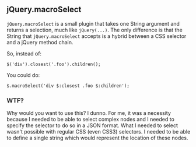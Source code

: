 ## jQuery.macroSelect

`jQuery.macroSelect` is a small plugin that takes one String argument and returns a selection, much like `jQuery(...)`. The only difference is that the String that `jQuery.macroSelect` accepts is a hybrid between a CSS selector and a jQuery method chain.

So, instead of:

    $('div').closest('.foo').children();

You could do:

    $.macroSelect('div $:closest .foo $:children');

### WTF?

Why would you want to use this? I dunno. For me, it was a necessity because I needed to be able to select complex nodes and I needed to specify the selector to do so in a JSON format. What I needed to select wasn't possible with regular CSS (even CSS3) selectors. I needed to be able to define a single string which would represent the location of these nodes. 
